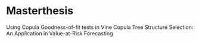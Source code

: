 # Masterthesis
Using Copula Goodness-of-fit tests in Vine Copula Tree Structure Selection: An Application in Value-at-Risk Forecasting
